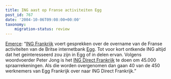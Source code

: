 ```yaml
---
title: ING aast op Franse activiteiten Egg
post_id: 767
date: '2004-10-06T09:08:00+00:00'
taxonomy:
    migration-status: review
---
```

[Emerce](https://web.archive.org/web/20050207110754/http://www.emerce.nl/nieuws.jsp?id=380591): “[ING Frankrijk](https://web.archive.org/web/20050207110754/http://www.ing.fr/) voert gesprekken over de overname van de Franse activiteiten van de Britse internetbank [Egg](https://web.archive.org/web/20050207110754/http://www.egg.fr/). Tot voor kort ontkende ING altijd dat het geinteresseerd zou zijn in Egg of in delen ervan. Volgens woordvoerder Peter Jong is het [ING Direct Frankrijk](https://web.archive.org/web/20050207110754/http://www.ingdirect.fr/) te doen om 45.000 spraarrekeningen. Als die worden overgenomen dan gaan 40 van de 450 werknemers van Egg Frankrijk over naar ING Direct Frankrijk.”